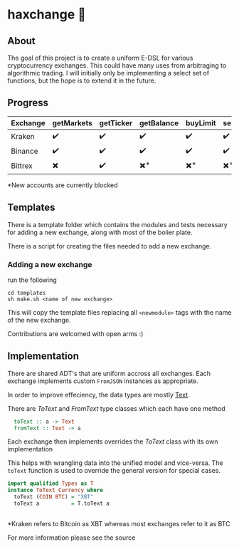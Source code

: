 # haxchange 🤑

## About
The goal of this project is to create a uniform E-DSL for various cryptocurrency exchanges. This could have many uses from arbitraging to algorithmic trading. I will initially only be implementing a select set of functions, but the hope is to extend it in the future.

## Progress

Exchange | getMarkets | getTicker | getBalance | buyLimit | sellLimit  
---|---|---|---|---|---
Kraken | :heavy_check_mark: | :heavy_check_mark: | :heavy_check_mark: | :heavy_check_mark: | :heavy_check_mark:
Binance | :heavy_check_mark: | :heavy_check_mark: | :heavy_check_mark: | :heavy_check_mark:| :heavy_check_mark:
Bittrex | :heavy_multiplication_x: | :heavy_check_mark: | :heavy_multiplication_x:* | :heavy_multiplication_x:* | :heavy_multiplication_x:*

*New accounts are currently blocked 

## Templates
 
There is a template folder which contains the modules and tests necessary for adding a new exchange, along with most of the bolier plate. 

There is a script for creating the files needed to add a new exchange.

### Adding a new exchange

run the following

```
cd templates
sh make.sh <name of new exchange>
```

This will copy the template files replacing all `<newmodule>` tags with the name of the new exchange.

Contributions are welcomed with open arms :)

## Implementation
There are shared ADT's that are uniform accross all exchanges. Each exchange implements custom `FromJSON` instances as appropriate.

In order to improve effeciency, the data types are mostly [Text](http://sorryiwillinsertalinkatsomestage.com).

There are *ToText* and *FromText* type classes which each have one method
```Haskell
  toText :: a -> Text
  fromText :: Text -> a
```

Each exchange then implements overrides the *ToText* class with its own implementation

This helps with wrangling data into the unified model and vice-versa. The `toText` function is used to override the general version for special cases. 

```Haskell
import qualified Types as T
instance ToText Currency where
  toText (COIN BTC) = "XBT"
  toText a          = T.toText a
  
```
*Kraken refers to Bitcoin as XBT whereas most exchanges refer to it as BTC

For more information please see the source

